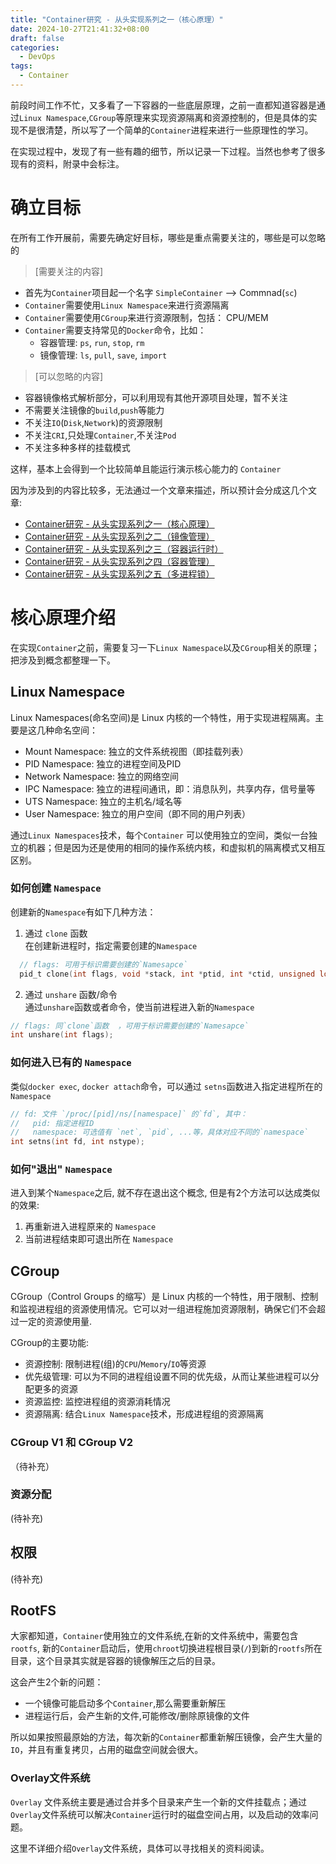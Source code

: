 ```yaml
---
title: "Container研究 - 从头实现系列之一（核心原理）"
date: 2024-10-27T21:41:32+08:00
draft: false
categories:
  - DevOps
tags:
  - Container
---
```


前段时间工作不忙，又多看了一下容器的一些底层原理，之前一直都知道容器是通过`Linux Namespace`,`CGroup`等原理来实现资源隔离和资源控制的，但是具体的实现不是很清楚，所以写了一个简单的`Container`进程来进行一些原理性的学习。

在实现过程中，发现了有一些有趣的细节，所以记录一下过程。当然也参考了很多现有的资料，附录中会标注。

# 确立目标
在所有工作开展前，需要先确定好目标，哪些是重点需要关注的，哪些是可以忽略的
> [需要关注的内容]
- 首先为`Container`项目起一个名字 `SimpleContainer` --> Commnad(`sc`)
- `Container`需要使用`Linux Namespace`来进行资源隔离
- `Container`需要使用`CGroup`来进行资源限制，包括： CPU/MEM
- `Container`需要支持常见的`Docker`命令，比如：
  - 容器管理: `ps`, `run`, `stop`, `rm`
  - 镜像管理: `ls`, `pull`, `save`, `import`

> [可以忽略的内容]
- 容器镜像格式解析部分，可以利用现有其他开源项目处理，暂不关注
- 不需要关注镜像的`build`,`push`等能力
- 不关注`IO`(`Disk`,`Network`)的资源限制
- 不关注`CRI`,只处理`Container`,不关注`Pod`
- 不关注多种多样的挂载模式

这样，基本上会得到一个比较简单且能运行演示核心能力的 `Container`

因为涉及到的内容比较多，无法通过一个文章来描述，所以预计会分成这几个文章:
- [Container研究 - 从头实现系列之一（核心原理）](./container-1.md)
- [Container研究 - 从头实现系列之二（镜像管理）](./container-2.md)
- [Container研究 - 从头实现系列之三（容器运行时）](./container-3.md)
- [Container研究 - 从头实现系列之四（容器管理）](./container-4.md)
- [Container研究 - 从头实现系列之五（多进程锁）](./container-5.md)

# 核心原理介绍
在实现`Container`之前，需要复习一下`Linux Namespace`以及`CGroup`相关的原理；把涉及到概念都整理一下。

## Linux Namespace
Linux Namespaces(命名空间)是 Linux 内核的一个特性，用于实现进程隔离。主要是这几种命名空间：
- Mount Namespace: 独立的文件系统视图（即挂载列表）
- PID Namespace: 独立的进程空间及PID
- Network Namespace: 独立的网络空间
- IPC Namespace: 独立的进程间通讯，即：消息队列，共享内存，信号量等
- UTS Namespace: 独立的主机名/域名等
- User Namespace: 独立的用户空间（即不同的用户列表）

通过`Linux Namespaces`技术，每个`Container` 可以使用独立的空间，类似一台独立的机器；但是因为还是使用的相同的操作系统内核，和虚拟机的隔离模式又相互区别。

### 如何创建 `Namespace`
创建新的`Namespace`有如下几种方法：
1. 通过 `clone` 函数  
  在创建新进程时，指定需要创建的`Namespace`
  ```c
    // flags: 可用于标识需要创建的`Namesapce`
    pid_t clone(int flags, void *stack, int *ptid, int *ctid, unsigned long newtls);
  ```

2. 通过 `unshare` 函数/命令  
  通过`unshare`函数或者命令，使当前进程进入新的`Namespace`
  ```c
  // flags: 同`clone`函数  ，可用于标识需要创建的`Namesapce`
  int unshare(int flags);
  ```

### 如何进入已有的 `Namespace`
类似`docker exec`, `docker attach`命令，可以通过 `setns`函数进入指定进程所在的 `Namespace`

```c
// fd: 文件 `/proc/[pid]/ns/[namespace]` 的`fd`, 其中：
//   pid: 指定进程ID
//   namespace: 可选值有 `net`, `pid`, ...等，具体对应不同的`namespace`
int setns(int fd, int nstype);
```

### 如何"退出" `Namespace`
进入到某个`Namespace`之后, 就不存在退出这个概念, 但是有2个方法可以达成类似的效果:
1. 再重新进入进程原来的 `Namespace`
2. 当前进程结束即可退出所在 `Namespace`

## CGroup
CGroup（Control Groups 的缩写）是 Linux 内核的一个特性，用于限制、控制和监视进程组的资源使用情况。它可以对一组进程施加资源限制，确保它们不会超过一定的资源使用量.

CGroup的主要功能:
- 资源控制: 限制进程(组)的`CPU`/`Memory`/`IO`等资源
- 优先级管理: 可以为不同的进程组设置不同的优先级，从而让某些进程可以分配更多的资源
- 资源监控: 监控进程组的资源消耗情况
- 资源隔离: 结合`Linux Namespace`技术，形成进程组的资源隔离

### CGroup V1 和 CGroup V2
（待补充）

### 资源分配
(待补充)

## 权限
(待补充)


## RootFS
大家都知道，`Container`使用独立的文件系统,在新的文件系统中，需要包含`rootfs`, 新的`Container`启动后，使用`chroot`切换进程根目录(`/`)到新的`rootfs`所在目录，这个目录其实就是容器的镜像解压之后的目录。

这会产生2个新的问题：
- 一个镜像可能启动多个`Container`,那么需要重新解压
- 进程运行后，会产生新的文件,可能修改/删除原镜像的文件

所以如果按照最原始的方法，每次新的`Container`都重新解压镜像，会产生大量的`IO`，并且有重复拷贝，占用的磁盘空间就会很大。

### Overlay文件系统
`Overlay` 文件系统主要是通过合并多个目录来产生一个新的文件挂载点；通过`Overlay`文件系统可以解决`Container`运行时的磁盘空间占用，以及启动的效率问题。

这里不详细介绍`Overlay`文件系统，具体可以寻找相关的资料阅读。

